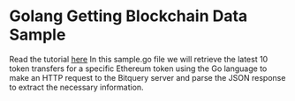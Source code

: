 # Golang Getting Blockchain Data Sample

Read the tutorial [here](https://community.bitquery.io/t/getting-blockchain-data-from-bitquery-in-golang/1465?u=divya)
In this sample.go file we will retrieve the latest 10 token transfers for a specific Ethereum token using the Go language to make an HTTP request to the Bitquery server and parse the JSON response to extract the necessary information.
